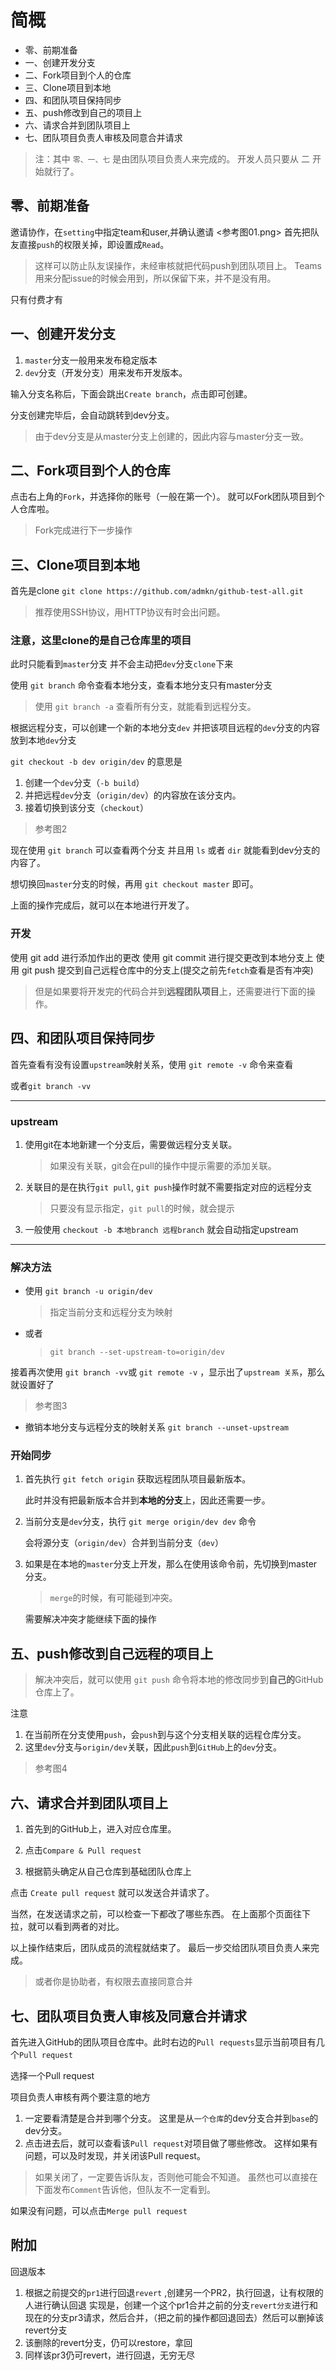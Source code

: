 # 简概

+ 零、前期准备
+ 一、创建开发分支
+ 二、Fork项目到个人的仓库
+ 三、Clone项目到本地
+ 四、和团队项目保持同步
+ 五、push修改到自己的项目上
+ 六、请求合并到团队项目上
+ 七、团队项目负责人审核及同意合并请求

> 注：其中 `零、一、七` 是由团队项目负责人来完成的。
> 开发人员只要从 二 开始就行了。

## 零、前期准备

邀请协作，在`setting`中指定team和user,并确认邀请
<参考图01.png>
首先把队友直接`push`的权限关掉，即设置成`Read`。

> 这样可以防止队友误操作，未经审核就把代码push到团队项目上。
> Teams用来分配issue的时候会用到，所以保留下来，并不是没有用。

只有付费才有

## 一、创建开发分支

1. `master`分支一般用来发布稳定版本
2. `dev`分支（开发分支）用来发布开发版本。

输入分支名称后，下面会跳出`Create branch`，点击即可创建。

分支创建完毕后，会自动跳转到dev分支。
> 由于dev分支是从master分支上创建的，因此内容与master分支一致。

## 二、Fork项目到个人的仓库

点击右上角的`Fork`，并选择你的账号（一般在第一个）。
就可以Fork团队项目到个人仓库啦。

> Fork完成进行下一步操作

## 三、Clone项目到本地

首先是clone
`git clone https://github.com/admkn/github-test-all.git`

> 推荐使用SSH协议，用HTTP协议有时会出问题。

### 注意，这里clone的是自己仓库里的项目

此时只能看到`master`分支
并不会主动把`dev`分支`clone`下来

使用 `git branch` 命令查看本地分支，查看本地分支只有master分支

> 使用 `git branch -a` 查看所有分支，就能看到远程分支。

根据远程分支，可以创建一个新的本地分支`dev`
并把该项目远程的`dev`分支的内容放到本地`dev`分支

`git checkout -b dev origin/dev` 的意思是

1. 创建一个`dev`分支（`-b build`）
2. 并把远程`dev`分支（`origin/dev`）的内容放在该分支内。
3. 接着切换到该分支（`checkout`）

>参考图2

现在使用 `git branch` 可以查看两个分支
并且用 `ls` 或者 `dir` 就能看到dev分支的内容了。

想切换回`master`分支的时候，再用 `git checkout master` 即可。

上面的操作完成后，就可以在本地进行开发了。

### 开发

使用 git add 进行添加作出的更改
使用 git commit 进行提交更改到本地分支上
使用 git push 提交到自己远程仓库中的分支上(提交之前先`fetch`查看是否有冲突)

> 但是如果要将开发完的代码合并到**远程团队项目**上，还需要进行下面的操作。

## 四、和团队项目保持同步

首先查看有没有设置`upstream`映射关系，使用 `git remote -v` 命令来查看

或者`git branch -vv`

---------------------------

### upstream

1. 使用git在本地新建一个分支后，需要做远程分支关联。
    > 如果没有关联，git会在pull的操作中提示需要的添加关联。
2. 关联目的是在执行`git pull`, `git push`操作时就不需要指定对应的远程分支
    > 只要没有显示指定，`git pull`的时候，就会提示
3. 一般使用
    `checkout -b 本地branch 远程branch` 就会自动指定upstream
------------------------------------

### 解决方法

+ 使用 `git branch -u origin/dev`
  > 指定当前分支和远程分支为映射
+ 或者
  > `git branch --set-upstream-to=origin/dev`

接着再次使用 `git branch -vv`或 `git remote -v` ，显示出了`upstream 关系`，那么就设置好了
> 参考图3

+ 撤销本地分支与远程分支的映射关系
  `git branch --unset-upstream`

### 开始同步

1. 首先执行 `git fetch origin` 获取远程团队项目最新版本。

    此时并没有把最新版本合并到**本地的分支**上，因此还需要一步。

2. 当前分支是`dev`分支，执行 `git merge origin/dev dev` 命令

    会将源分支（`origin/dev`）合并到当前分支（`dev`）

3. 如果是在本地的`master`分支上开发，那么在使用该命令前，先切换到master分支。

    > `merge`的时候，有可能碰到冲突。

    需要解决冲突才能继续下面的操作

## 五、push修改到自己远程的项目上

> 解决冲突后，就可以使用 `git push` 命令将本地的修改同步到**自己的**GitHub仓库上了。

注意

1. 在当前所在分支使用`push`，会`push`到与这个分支相关联的远程仓库分支。
2. 这里`dev`分支与`origin/dev`关联，因此`push`到`GitHub`上的`dev`分支。

> 参考图4

## 六、请求合并到团队项目上

1. 首先到的GitHub上，进入对应仓库里。

2. 点击`Compare & Pull request`

3. 根据箭头确定从自己仓库到基础团队仓库上

点击 `Create pull request` 就可以发送合并请求了。

当然，在发送请求之前，可以检查一下都改了哪些东西。
在上面那个页面往下拉，就可以看到两者的对比。

以上操作结束后，团队成员的流程就结束了。
最后一步交给团队项目负责人来完成。
> 或者你是协助者，有权限去直接同意合并

## 七、团队项目负责人审核及同意合并请求

首先进入GitHub的团队项目仓库中。此时右边的`Pull requests`显示当前项目有几个`Pull request`

选择一个Pull request

项目负责人审核有两个要注意的地方

1. 一定要看清楚是合并到哪个分支。
    这里是从`一个仓库`的dev分支合并到`base`的dev分支。
2. 点击进去后，就可以查看该`Pull request`对项目做了哪些修改。
    这样如果有问题，可以及时发现，并关闭该Pull request。

> 如果关闭了，一定要告诉队友，否则他可能会不知道。
> 虽然也可以直接在下面发布`Comment`告诉他，但队友不一定看到。

如果没有问题，可以点击`Merge pull request`

## 附加

回退版本

1. 根据之前提交的`pr1`进行回退`revert` ,创建另一个PR2，执行回退，让有权限的人进行确认回退
    实现是，创建一个这个pr1合并之前的分支`revert分支`进行和现在的分支pr3请求，然后合并，（把之前的操作都回退回去）然后可以删掉该revert分支
2. 该删除的revert分支，仍可以restore，拿回
3. 同样该pr3仍可revert，进行回退，无穷无尽
